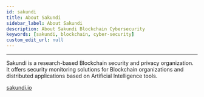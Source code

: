 ```yaml
---
id: sakundi
title: About Sakundi
sidebar_label: About Sakundi
description: About Sakundi Blockchain Cybersecurity
keywords: [sakundi, blockchain, cyber-security]
custom_edit_url: null
---
```


---

<div className="sakundiLogo logo"></div>

Sakundi is a research-based Blockchain security and privacy organization. It offers security monitoring solutions for Blockchain organizations and distributed applications based on Artificial Intelligence tools.

[sakundi.io](https://sakundi.io/)

<div className="socialMediaLinks">
    <a href="http://sakundi.io/" className="button sakundiWeb"></a>
    <a href="https://twitter.com/Sakundi_io" className="button sakundiTwitter"></a>
    <a href="https://www.linkedin.com/company/sakundi/" className="button sakundiLinkedIn"></a>
    <a href="https://discord.gg/Ys5f6H9DFm" className="button sakundiDiscord"></a>
</div>
